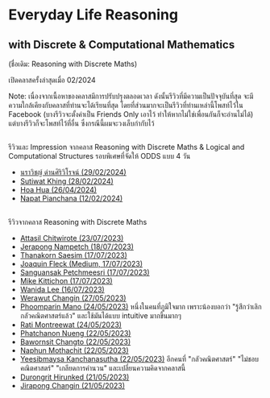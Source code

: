 # Everyday Life Reasoning
## with Discrete & Computational Mathematics
(ชื่อเดิม: Reasoning with Discrete Maths)

เปิดคลาสครั้งล่าสุดเมื่อ 02/2024

Note: เนื่องจากเนื้อหาของคลาสมีการปรับปรุงตลอดเวลา ดังนั้นรีวิวที่มีความเป็นปัจจุบันที่สุด จะมีความใกล้เคียงกับคลาสที่ท่านจะได้เรียนที่สุด โดยที่ส่วนมากจะเป็นรีวิวที่ท่านเหล่านี้โพสท์ไว้ใน Facebook (บางรีวิวจะตั้งค่าเป็น Friends Only เอาไว้ ทำให้หากไม่ใช่เพื่อนกันก็จะอ่านไม่ได้) แต่บางรีวิวก็จะโพสท์ไว้ที่อื่น ซึ่งกรณีนี้ผมจะวงเล็บกำกับไว้

## 

รีวิวและ Impression จากคลาส Reasoning with Discrete Maths & Logical and Computational Structures รอบพิเศษที่จัดให้ ODDS แบบ 4 วัน

- [นราวิชญ์ ด่านศิริวิโรจน์ (29/02/2024)](https://www.facebook.com/vitza001/posts/pfbid02hMiD5AQpxnVvS93NJqkuiAY9xbRsJa9p6wE1BWLLw4biEAG99aN85mQyDm4wZ1bgl)
- [Sutiwat Khing (28/02/2024)](https://www.facebook.com/KKhing78/posts/pfbid09T386jw4QLXRyqcUaDLvPmvU65QrzPADgW2UgepSs3ejaDy4RqJ2VbKVrBbbRWGjl)
- [Hoa Hua (26/04/2024)](https://www.facebook.com/huajiti/posts/pfbid02P1TWmhEtKVptW3RpquGnGY65y785dEPvzFJhqth6kjG1GGZLddcyRTc9PpZGZnzRl)
- [Napat Pianchana (12/02/2024)](https://www.facebook.com/boboshishifirst/posts/pfbid028HmCpg7j6W1s9C5fAmB6z1oPzHkyV3yAkPBwC8FjDEDKaABBW4qARA1YTcDYzvxkl)

##

รีวิวจากคลาส Reasoning with Discrete Maths 

- [Attasil Chitwirote (23/07/2023)](https://www.facebook.com/Attasil/posts/pfbid0ZQQe95fs7yXZUK8pvZkFBKQXwuKPFH9e6KNsn1GzTpropp2dDKjN3BbU9T95TJBzl)
- [Jerapong Nampetch (18/07/2023)](https://www.facebook.com/jerapong/posts/pfbid02RHPEdkbjdRU3JfkcP6WATQfEsnBAcJaEkeMiQwr8vdXMNNDgeLGkzpJ3PXggd2XHl)
- [Thanakorn Saesim (17/07/2023)](https://www.facebook.com/thanakorn.saesim/posts/pfbid02W4zjiw8qYfoHnZ88ffUL7NMND9EsVCahHeRAUaqixUBc2BU3ECXu9aVynYwr5AFjl)
- [Joaquin Fleck (Medium, 17/07/2023)](https://mrgleam.medium.com/รีวิว-reasoning-with-discrete-mathematics-8e9b53593c4d)
- [Sanguansak Petchmeesri (17/07/2023)](https://www.facebook.com/nguansak/posts/pfbid0MbSdBwyQPHJLyr1jyC2Hgaec9doe7DqnPYx1e1v6TZx3vZHoDujM61oQzQ4B8ofml)
- [Mike Kittichon (17/07/2023)](https://www.facebook.com/permalink.php?story_fbid=pfbid02EytuJxSkXCy5YWBnUnmHzSb4UwnzRJ3eR2VaTrwEA5qeAL6SnMmsbBdMi6Rmg9Ddl&id=100073228718786)
- [Wanida Lee (16/07/2023)](https://www.facebook.com/wanida.lee.1/posts/pfbid0351Wy5Aq4bwse1aGbgtwdLqbP4jDC2ZjBwTXw5QSENW1numiKNZm8ih6aATDZkLK4l)
- [Werawut Changin (27/05/2023)](https://www.facebook.com/werawut.changin/posts/pfbid0HRymF5tobjrTRQRoHxKw7ftofXZ62UrfMnuxEFUNp6L2gaNrGLT632DvQd78GmBql)
- [Phoomparin Mano (24/05/2023)](https://www.facebook.com/phoomparin.mano/posts/pfbid02igNnNCbWqScoybQYorccMA5T7jDtv58DuXgWYrThpXQQ6uYXqjJrC3p9Gh333bWkl) หนึ่งในคนที่ภูมิใจมาก เพราะน้องบอกว่า "รู้สึกว่าเลิกกลัวคณิตศาสตร์แล้ว" และใช้มันได้แบบ intuitive มากขึ้นมากๆ
- [Rati Montreewat (24/05/2023)](https://www.facebook.com/ratixoxo/posts/pfbid035KRoHeFChDZULrreer8BtLyyGUoqWP8cufcZp7jr4xvYvNf2Lx42MQ81ZaFtXfj8l)
- [Phatchanon Nueng (22/05/2023)](https://www.facebook.com/phatchanon.nueng/posts/pfbid0eF5VwwLf2foWhQfxD8JrgoLpa7BS44bEr1iVpvaN17s8fxYgRgYmazvcyVBkAQ9Yl)
- [Bawornsit Changto (22/05/2023)](https://www.facebook.com/bwsgon.fusrodha/posts/pfbid0Caeu91hN7qaALQcZRb4NE9x1ugY7szmVR3f6MdVPv2eWyyk3JtfS17bNHcd9RDKMl)
- [Naphun Mothachit (22/05/2023)](https://www.facebook.com/Rusky.rrrrrrr/posts/pfbid02WLcXTv4cJTB1836n7SqyMs8fg2Vqy9paGh9qBvtCfEmcaWki8eR7uHYSmL2P45odl)
- [Yeesibmaysa Kanchanasutha (22/05/2023)](https://www.facebook.com/permalink.php?story_fbid=pfbid038XbQb3Qo6EMR1psYNdana25T3K4hR1ASPYwmruNHZ2GX9746phW3cBuhzhxA3NDl&id=100056418305117) อีกคนที่ "กลัวคณิตศาสตร์" "ไม่ชอบคณิตศาสตร์" "เกลียดการคำนวน" และเปลี่ยนความคิดจากคลาสนี้
- [Durongrit Hirunked (21/05/2023)](https://www.facebook.com/durongrit.h/posts/pfbid04yzS61heK1JJQpp7rhXNAsX3yoDDBSNpBDam2GmcL6eJPZXJcBiL1KFZCcaQqb8gl)
- [Jirapong Changin (21/05/2023)](https://www.facebook.com/absentisonfire/posts/pfbid02TqN4LNGMZxxsvu1n5VTVBT2prT4Wzh7gPoovrufKKjVyQgSY5d5tWD3pjcRwqiPPl)